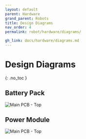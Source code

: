 ```yaml
---
layout: default
parent: Hardware
grand_parent: Robots
title: Design Diagrams
nav_order: 4
permalink: robot/hardware/diagrams/

gh_link: docs/hardware/diagrams.md
---
```


# Design Diagrams
{: .no_toc }


## Battery Pack
![Main PCB - Top](/docs/assets/images/hardware/battery-pack.jpg)

## Power Module
![Main PCB - Top](/docs/assets/images/hardware/power_module.jpg)

